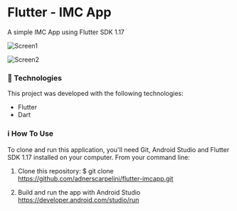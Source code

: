 # Flutter - IMC App
A simple IMC App using Flutter SDK 1.17

![Screen1](https://raw.githubusercontent.com/adnerscarpelini/flutter_calculadora_imc/master/ImagensFinal/Screenshot_1.png "Screen1")

![Screen2](https://raw.githubusercontent.com/adnerscarpelini/flutter_calculadora_imc/master/ImagensFinal/Screenshot_3.png "Screen2")


### 🚀 Technologies

This project was developed with the following technologies:
- Flutter
- Dart

### ℹ️ How To Use
To clone and run this application, you'll need Git, Android Studio and Flutter SDK 1.17 installed on your computer. From your command line:

1.  Clone this repository:  $ git clone
https://github.com/adnerscarpelini/flutter-imcapp.git

2.  Build  and  run the app with Android Studio
https://developer.android.com/studio/run

